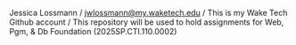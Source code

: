Jessica Lossmann /
jwlossmann@my.waketech.edu / 
This is my Wake Tech Github account / 
This repository will be used to hold assignments for Web, Pgm, & Db Foundation (2025SP.CTI.110.0002)
